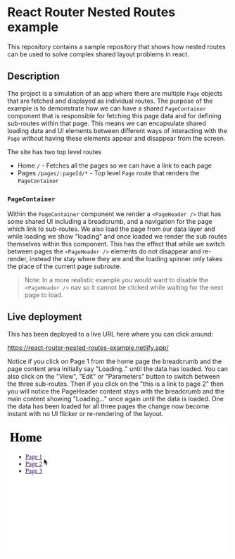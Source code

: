 # React Router Nested Routes example

This repository contains a sample repository that shows how nested routes can be used to solve complex shared layout problems in react.

## Description

The project is a simulation of an app where there are multiple `Page` objects that are fetched and displayed as individual routes. The purpose of the example is to demonstrate how we can have a shared `PageContainer` component that is responsible for fetching this page data and for defining sub-routes within that page. This means we can encapsulate shared loading data and UI elements between different ways of interacting with the `Page` without having these elements appear and disappear from the screen.

The site has two top level routes

- Home `/` - Fetches all the pages so we can have a link to each page
- Pages `/pages/:pageId/*` - Top level `Page` route that renders the `PageContainer`

### `PageContainer`

Within the `PageContainer` component we render a `<PageHeader />` that has some shared UI including a breadcrumb, and a navigation for the page which link to sub-routes. We also load the page from our data layer and while loading we show "loading" and once loaded we render the sub routes themselves within this component. This has the effect that while we switch between pages the `<PageHeader />` elements do not disappear and re-render, instead the stay where they are and the loading spinner only takes the place of the current page subroute.

> Note: In a more realistic example you would want to disable the `<PageHeader />` nav so it cannot be clicked while waiting for the next page to load.

## Live deployment

This has been deployed to a live URL here where you can click around:

https://react-router-nested-routes-example.netlify.app/

Notice if you click on Page 1 from the home page the breadcrumb and the page content area initially say "Loading.." until the data has loaded. You can also click on the "View", "Edit" or "Parameters" button to switch between the three sub-routes. Then if you click on the "this is a link to page 2" then you will notice the PageHeader content stays with the breadcrumb and the main content showing "Loading..." once again until the data is loaded. One the data has been loaded for all three pages the change now become instant with no UI flicker or re-rendering of the layout.

![Live demo of the steps to show nested routing at work](https://github.com/sethreidnz/react-router-nested-routes-example/blob/main/images/CleanShot%202023-04-26%20at%2014.24.41.gif?raw=true)
